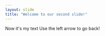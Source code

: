 ```yaml
---
layout: slide
title: "Welcome to our second slide!"
---
```

Now it's my text
Use the left arrow to go back!
